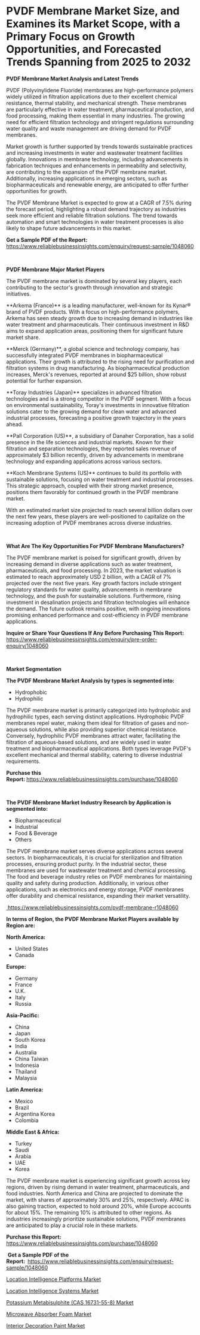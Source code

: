 <p><h1>PVDF Membrane Market Size, and Examines its Market Scope, with a Primary Focus on Growth Opportunities, and Forecasted Trends Spanning from 2025 to 2032</h1></p><p><strong>PVDF Membrane Market Analysis and Latest Trends</strong></p>
<p><p>PVDF (Polyvinylidene Fluoride) membranes are high-performance polymers widely utilized in filtration applications due to their excellent chemical resistance, thermal stability, and mechanical strength. These membranes are particularly effective in water treatment, pharmaceutical production, and food processing, making them essential in many industries. The growing need for efficient filtration technology and stringent regulations surrounding water quality and waste management are driving demand for PVDF membranes.</p><p>Market growth is further supported by trends towards sustainable practices and increasing investments in water and wastewater treatment facilities globally. Innovations in membrane technology, including advancements in fabrication techniques and enhancements in permeability and selectivity, are contributing to the expansion of the PVDF membrane market. Additionally, increasing applications in emerging sectors, such as biopharmaceuticals and renewable energy, are anticipated to offer further opportunities for growth.</p><p>The PVDF Membrane Market is expected to grow at a CAGR of 7.5% during the forecast period, highlighting a robust demand trajectory as industries seek more efficient and reliable filtration solutions. The trend towards automation and smart technologies in water treatment processes is also likely to shape future advancements in this market.</p></p>
<p><strong>Get a Sample PDF of the Report:&nbsp;</strong> <a href="https://www.reliablebusinessinsights.com/enquiry/request-sample/1048060?utm_campaign=1877&utm_medium=2&utm_source=Github&utm_content=ia&utm_term=30012025&utm_id=pvdf-membrane">https://www.reliablebusinessinsights.com/enquiry/request-sample/1048060</a></p>
<p>&nbsp;</p>
<p><strong>PVDF Membrane Major Market Players</strong></p>
<p><p>The PVDF membrane market is dominated by several key players, each contributing to the sector's growth through innovation and strategic initiatives. </p><p>**Arkema (France)** is a leading manufacturer, well-known for its Kynar® brand of PVDF products. With a focus on high-performance polymers, Arkema has seen steady growth due to increasing demand in industries like water treatment and pharmaceuticals. Their continuous investment in R&D aims to expand application areas, positioning them for significant future market share.</p><p>**Merck (Germany)**, a global science and technology company, has successfully integrated PVDF membranes in biopharmaceutical applications. Their growth is attributed to the rising need for purification and filtration systems in drug manufacturing. As biopharmaceutical production increases, Merck's revenues, reported at around $25 billion, show robust potential for further expansion.</p><p>**Toray Industries (Japan)** specializes in advanced filtration technologies and is a strong competitor in the PVDF segment. With a focus on environmental sustainability, Toray's investments in innovative filtration solutions cater to the growing demand for clean water and advanced industrial processes, forecasting a positive growth trajectory in the years ahead.</p><p>**Pall Corporation (US)**, a subsidiary of Danaher Corporation, has a solid presence in the life sciences and industrial markets. Known for their filtration and separation technologies, they reported sales revenue of approximately $3 billion recently, driven by advancements in membrane technology and expanding applications across various sectors.</p><p>**Koch Membrane Systems (US)** continues to build its portfolio with sustainable solutions, focusing on water treatment and industrial processes. This strategic approach, coupled with their strong market presence, positions them favorably for continued growth in the PVDF membrane market.</p><p>With an estimated market size projected to reach several billion dollars over the next few years, these players are well-positioned to capitalize on the increasing adoption of PVDF membranes across diverse industries.</p></p>
<p>&nbsp;</p>
<p><strong>What Are The Key Opportunities For PVDF Membrane Manufacturers?</strong></p>
<p><p>The PVDF membrane market is poised for significant growth, driven by increasing demand in diverse applications such as water treatment, pharmaceuticals, and food processing. In 2023, the market valuation is estimated to reach approximately USD 2 billion, with a CAGR of 7% projected over the next five years. Key growth factors include stringent regulatory standards for water quality, advancements in membrane technology, and the push for sustainable solutions. Furthermore, rising investment in desalination projects and filtration technologies will enhance the demand. The future outlook remains positive, with ongoing innovations promising enhanced performance and cost-efficiency in PVDF membrane applications.</p></p>
<p><strong>Inquire or Share Your Questions If Any Before Purchasing This Report:</strong> <a href="https://www.reliablebusinessinsights.com/enquiry/pre-order-enquiry/1048060?utm_campaign=1877&utm_medium=2&utm_source=Github&utm_content=ia&utm_term=30012025&utm_id=pvdf-membrane">https://www.reliablebusinessinsights.com/enquiry/pre-order-enquiry/1048060</a></p>
<p>&nbsp;</p>
<p><strong>Market Segmentation</strong></p>
<p><strong>The PVDF Membrane Market Analysis by types is segmented into:</strong></p>
<p><ul><li>Hydrophobic</li><li>Hydrophilic</li></ul></p>
<p><p>The PVDF membrane market is primarily categorized into hydrophobic and hydrophilic types, each serving distinct applications. Hydrophobic PVDF membranes repel water, making them ideal for filtration of gases and non-aqueous solutions, while also providing superior chemical resistance. Conversely, hydrophilic PVDF membranes attract water, facilitating the filtration of aqueous-based solutions, and are widely used in water treatment and biopharmaceutical applications. Both types leverage PVDF's excellent mechanical and thermal stability, catering to diverse industrial requirements.</p></p>
<p><strong>Purchase this Report:&nbsp;</strong><a href="https://www.reliablebusinessinsights.com/purchase/1048060?utm_campaign=1877&utm_medium=2&utm_source=Github&utm_content=ia&utm_term=30012025&utm_id=pvdf-membrane">https://www.reliablebusinessinsights.com/purchase/1048060</a></p>
<p>&nbsp;</p>
<p><strong>The PVDF Membrane Market Industry Research by Application is segmented into:</strong></p>
<p><ul><li>Biopharmaceutical</li><li>Industrial</li><li>Food & Beverage</li><li>Others</li></ul></p>
<p><p>The PVDF membrane market serves diverse applications across several sectors. In biopharmaceuticals, it is crucial for sterilization and filtration processes, ensuring product purity. In the industrial sector, these membranes are used for wastewater treatment and chemical processing. The food and beverage industry relies on PVDF membranes for maintaining quality and safety during production. Additionally, in various other applications, such as electronics and energy storage, PVDF membranes offer durability and chemical resistance, expanding their market versatility.</p></p>
<p><a href="https://www.reliablebusinessinsights.com/pvdf-membrane-r1048060?utm_campaign=1877&utm_medium=2&utm_source=Github&utm_content=ia&utm_term=30012025&utm_id=pvdf-membrane">&nbsp;https://www.reliablebusinessinsights.com/pvdf-membrane-r1048060</a></p>
<p><strong>In terms of Region, the PVDF Membrane Market Players available by Region are:</strong></p>
<p>
    <p> <strong> North America: </strong>
        <ul>
            <li>United States</li>
            <li>Canada</li>
        </ul>
        </p> 
    <p> <strong> Europe: </strong>
        <ul>
            <li>Germany</li>
            <li>France</li>
            <li>U.K.</li>
            <li>Italy</li>
            <li>Russia</li>
        </ul>
        </p> 
    <p> <strong> Asia-Pacific: </strong>
        <ul>
            <li>China</li>
            <li>Japan</li>
            <li>South Korea</li>
            <li>India</li>
            <li>Australia</li>
            <li>China Taiwan</li>
            <li>Indonesia</li>
            <li>Thailand</li>
            <li>Malaysia</li>
        </ul>
        </p> 
    <p> <strong> Latin America: </strong>
        <ul>
            <li>Mexico</li>
            <li>Brazil</li>
            <li>Argentina Korea</li>
            <li>Colombia</li>
        </ul>
        </p> 
    <p> <strong> Middle East & Africa: </strong>
        <ul>
            <li>Turkey</li>
            <li>Saudi</li>
            <li>Arabia</li>
            <li>UAE</li>
            <li>Korea</li>
        </ul>
    </p>
    </p>
<p><p>The PVDF membrane market is experiencing significant growth across key regions, driven by rising demand in water treatment, pharmaceuticals, and food industries. North America and China are projected to dominate the market, with shares of approximately 30% and 25%, respectively. APAC is also gaining traction, expected to hold around 20%, while Europe accounts for about 15%. The remaining 10% is attributed to other regions. As industries increasingly prioritize sustainable solutions, PVDF membranes are anticipated to play a crucial role in these markets.</p></p>
<p><strong>Purchase this Report: </strong><a href="https://www.reliablebusinessinsights.com/purchase/1048060?utm_campaign=1877&utm_medium=2&utm_source=Github&utm_content=ia&utm_term=30012025&utm_id=pvdf-membrane">https://www.reliablebusinessinsights.com/purchase/1048060</a></p>
<p>&nbsp;<strong>Get a Sample PDF of the Report:&nbsp;&nbsp;</strong><a href="https://www.reliablebusinessinsights.com/enquiry/request-sample/1048060?utm_campaign=1877&utm_medium=2&utm_source=Github&utm_content=ia&utm_term=30012025&utm_id=pvdf-membrane">https://www.reliablebusinessinsights.com/enquiry/request-sample/1048060</a></p>
<p><strong></strong></p>
<p><p><a href="https://www.linkedin.com/pulse/detailed-report-location-intelligence-platforms-market-growth-ojbse?utm_campaign=1877&utm_medium=2&utm_source=Github&utm_content=ia&utm_term=30012025&utm_id=pvdf-membrane">Location Intelligence Platforms Market</a></p><p><a href="https://www.linkedin.com/pulse/revenue-projections-location-intelligence-systems-market-dwn6e?utm_campaign=1877&utm_medium=2&utm_source=Github&utm_content=ia&utm_term=30012025&utm_id=pvdf-membrane">Location Intelligence Systems Market</a></p><p><a href="https://www.linkedin.com/pulse/potassium-metabisulphite-cas-16731-55-8-market-growth-forecast-ediwe?utm_campaign=1877&utm_medium=2&utm_source=Github&utm_content=ia&utm_term=30012025&utm_id=pvdf-membrane">Potassium Metabisulphite (CAS 16731-55-8) Market</a></p><p><a href="https://github.com/aidelndasse/Market-Research-Report-List-1/blob/main/microwave-absorber-foam-market.md?utm_campaign=1877&utm_medium=2&utm_source=Github&utm_content=ia&utm_term=30012025&utm_id=pvdf-membrane">Microwave Absorber Foam Market</a></p><p><a href="https://github.com/amoakuolaopa/Market-Research-Report-List-1/blob/main/interior-decoration-paint-market.md?utm_campaign=1877&utm_medium=2&utm_source=Github&utm_content=ia&utm_term=30012025&utm_id=pvdf-membrane">Interior Decoration Paint Market</a></p></p>